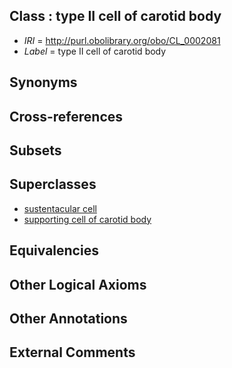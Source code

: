 
## Class : type II cell of carotid body

 * *IRI* = http://purl.obolibrary.org/obo/CL_0002081
 * *Label* = type II cell of carotid body

## Synonyms


## Cross-references


## Subsets


## Superclasses

 * [sustentacular cell](../../CL/03/CL_0000703.md)
 * [supporting cell of carotid body](../../CL/56/CL_0002256.md)

## Equivalencies


## Other Logical Axioms


## Other Annotations


## External Comments

